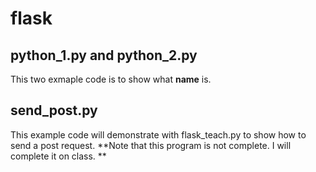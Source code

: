 # flask
## python_1.py and python_2.py
This two exmaple code is to show what __name__ is.

## send_post.py
This example code will demonstrate with flask_teach.py to show how to send a post request. 
**Note that this program is not complete. I will complete it on class. **

